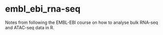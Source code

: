 # embl_ebi_rna-seq
Notes from following the EMBL-EBI course on how to analyse bulk RNA-seq and ATAC-seq data in R.
